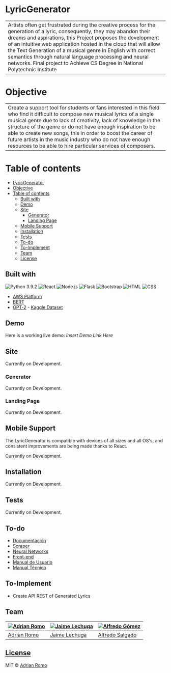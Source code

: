 # LyricGenerator
<table>
<tr>
<td>
  Artists often get frustrated during the creative process for the generation of a lyric, consequently, they may abandon their dreams and aspirations, this Project proposes the development of an intuitive web application hosted in the cloud that will allow the Text Generation of a musical genre in English with correct semantics through natural language processing and neural networks. Final project to Achieve CS Degree in National Polytechnic Institute
</td>
</tr>
</table>

# Objective
<table>
<tr>
<td>
    Create a support tool for students or fans interested in this field who find it difficult to compose new musical lyrics of a single musical genre due to lack of creativity, lack of knowledge in the structure of the genre or do not have enough inspiration to be able to create new
songs, this in order to boost the career of future artists in the music industry who do not have enough resources to be able to hire particular services of composers.
</td>
</tr>
</table>

# Table of contents

<!--ts-->
- [LyricGenerator](#lyricgenerator)
- [Objective](#objective)
- [Table of contents](#table-of-contents)
  * [Built with](#built-with)
  * [Demo](#demo)
  * [Site](#site)
    + [Generator](#generator)
    + [Landing Page](#landing-page)
  * [Mobile Support](#mobile-support)
  * [Installation](#installation)
  * [Tests](#tests)
  * [To-do](#to-do)
  * [To-Implement](#to-implement)
  * [Team](#team)
  * [License](https://github.com/AdrianRomo/LyricGenerator/blob/main/LICENSE)
<!--te-->

## Built with 
![Python 3.9.2](https://img.shields.io/badge/-Python3.9.2-05122A?style=flat&logo=python)
![React](https://img.shields.io/badge/-React-05122A?style=flat&logo=react)
![Node.js](https://img.shields.io/badge/-Node.js-05122A?style=flat&logo=node.js)
![Flask](https://img.shields.io/badge/-Flask-05122A?style=flat&logo=flask)
![Bootstrap](https://img.shields.io/badge/-Bootstrap-05122A?style=flat&logo=bootstrap&logoColor=563D7C)
![HTML](https://img.shields.io/badge/-HTML-05122A?style=flat&logo=HTML5)
![CSS](https://img.shields.io/badge/-CSS-05122A?style=flat&logo=CSS3&logoColor=1572B6)

- [AWS Platform](https://aws.amazon.com)
- [BERT](https://huggingface.co/transformers/model_doc/bert.html)
- [GPT-2](https://openai.com/blog/gpt-2-1-5b-release/)
- [Kaggle Dataset](https://www.kaggle.com/neisse/scrapped-lyrics-from-6-genres)

##  Demo

Here is a working live demo: *Insert Demo Link Here* 


## Site

Currently on Development.

### Generator

Currently on Development.

### Landing Page

Currently on Development.

## Mobile Support

The LyricGenerator is compatible with devices of all sizes and all OS's, and consistent improvements are being made thanks to React.

Currently on Development.

## Installation

Currently on Development.

## Tests

Currently on Development.

## To-do
- [Documentación](/Documentacion/README.md)
- [Scraper](/src/Scraper/README.md)
- [Neural Networks](/src/Neural%20Networks/README.md)
- [Front-end](/src/Front-end/README.md)
- [Manual de Usuario](/Documentacion/Manual%20de%20Usuario/README.md)
- [Manual Técnico](/Documentacion/Manual%20Tecnico/README.md)
## To-Implement
- Create API REST of Generated Lyrics

## Team

[![Adrian Romo](https://avatars1.githubusercontent.com/u/17463208?v=4&s=144)](https://github.com/AdrianRomo)  | [![Jaime Lechuga](https://pkimgcdn.peekyou.com/8a3305196bab395057994e0b738029b8.jpeg)](https://github.com/JamesDLechu) | [![Alfredo Gómez]()](https://github.com/JamesDLechu)
---|---|---
[Adrian Romo ](https://github.com/AdrianRomo) |[Jaime Lechuga](https://github.com/JamesDLechu) |[Alfredo Salgado](https://github.com/JamesDLechu)

## [License](https://github.com/AdrianRomo/LyricGenerator/blob/main/LICENSE)

MIT © [Adrian Romo ](https://github.com/AdrianRomo)


